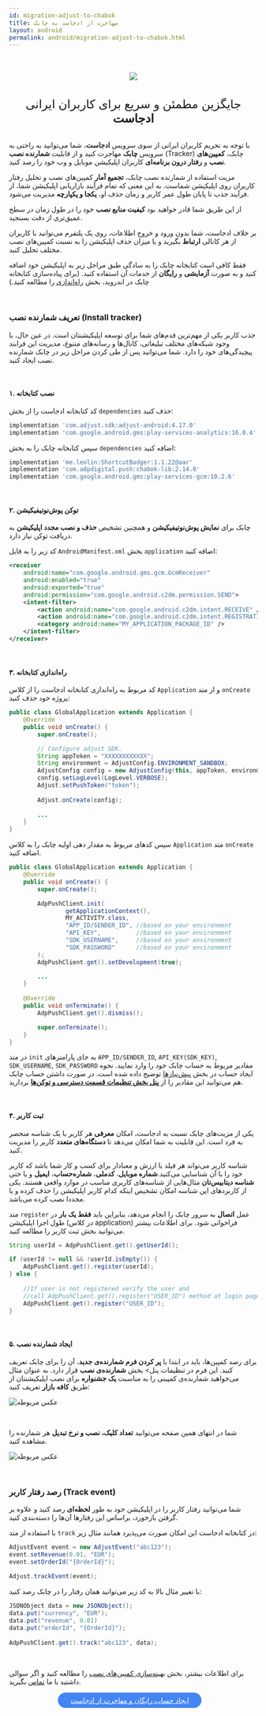 ```yaml
---  
id: migration-adjust-to-chabok  
title: مهاجرت از ادجاست به چابک  
layout: android  
permalink: android/migration-adjust-to-chabok.html  
---  
```

  
<Br>  
<Br>  
  
<div width="100%" height="92px" align="center"> 
    <img src="https://raw.githubusercontent.com/chabokpush/chabok-assets/master/chabok-docs/android/Migration-Adjust-To-Chabok.svg?sanitize=true" />  
</div>  
  
<Br/>  
  
<Br/>  
  
<div align="center"> <font size="5"> جایگزین مطمئن و سریع برای کاربران ایرانی <strong> ادجاست</strong>
 </font> </div>  
   
<Br>  
   
با توجه به تحریم کاربران ایرانی از سوی سرویس **ادجاست**، شما می‌توانید به راحتی به سرویس **چابک** مهاجرت کنید و از قابلیت **شمارنده نصب** (Tracker) چابک، **کمپین‌های نصب** و **رفتار درون برنامه‌ای** کاربران اپلیکیشن موبایل و وب خود را رصد کنید.

مزیت استفاده از شمارنده نصب چابک، **تجمیع آمار** کمپین‌های نصب و تحلیل رفتار کاربران روی اپلیکیشن شماست. به این معنی که تمام فرآیند بازاریابی اپلیکیشن شما، از فرآیند جذب تا پایان طول عمر کاربر و زمان حذف او، **یکجا و پکپارچه** مدیریت می‌شود.

از این طریق شما قادر خواهید بود **کیفیت منابع نصب** خود را در طول زمان  در سطح عمیق‌تری از دقت بسنجید.

بر خلاف ادجاست، شما بدون ورود و خروج اطلاعات، روی یک پلتفرم می‌توانید با کاربران از هر کانالی **ارتباط** بگیرید و یا میزان حذف‌ اپلیکیشن را به نسبت کمپین‌های نصب مختلف تحلیل کنید.

 فقط کافی‌ است کتابخانه چابک را به سادگی طبق مراحل زیر به اپلیکیشن خود اضافه کنید و به صورت **آزمایشی** و **رایگان** از خدمات آن استفاده کنید. (برای پیاده‌سازی کتابخانه چابک در اندروید، بخش [راه‌اندازی](/android/sdk-setup.html) را مطالعه کنید.) 
  
<Br>  
  
### تعریف شمارنده نصب (Install tracker)   

جذب کاربر یکی از مهم‌ترین قدم‌های شما برای توسعه اپلیکیشنتان است. در عین حال، با وجود شبکه‌های مختلف تبلیغاتی، کانال‌ها و رسانه‌های متنوع، مدیریت این فرایند پیچیدگی‌های خود را دارد. شما می‌توانید پس از طی کردن مراحل زیر در چابک شمارنده نصب ایجاد کنید.

<Br>  
  
#### ۱. نصب کتابخانه   

کد کتابخانه ادجاست را از بخش `dependencies` حذف کنید:  
  
```javascript 
implementation 'com.adjust.sdk:adjust-android:4.17.0'
implementation 'com.google.android.gms:play-services-analytics:16.0.4'
```  
  
سپس کتابخانه چابک را به بخش `dependencies` اضافه کنید:  
  
```javascript  
implementation 'me.leolin:ShortcutBadger:1.1.22@aar' 
implementation 'com.adpdigital.push:chabok-lib:2.14.0'  
implementation 'com.google.android.gms:play-services-gcm:10.2.6'  
```  

<Br>  
  
#### ۲. توکن پوش‌نوتیفیکیشن

 چابک برای **نمایش پوش‌نوتیفیکیشن** و همچنین تشخیص **حذف و نصب مجدد اپلیکیشن** به دریافت توکن نیاز دارد.
 
کد زیر را به فایل `AndroidManifest.xml` بخش `application` اضافه کنید:  
  
```xml  
<receiver
    android:name="com.google.android.gms.gcm.GcmReceiver"
    android:enabled="true"
    android:exported="true"
    android:permission="com.google.android.c2dm.permission.SEND">
    <intent-filter>
        <action android:name="com.google.android.c2dm.intent.RECEIVE" />
        <action android:name="com.google.android.c2dm.intent.REGISTRATION" />
        <category android:name="MY_APPLICATION_PACKAGE_ID" />
    </intent-filter>
</receiver>
```  
  <Br>  
  
#### ۳. راه‌اندازی کتابخانه  

 کد مربوط به راه‌اندازی کتابخانه ادجاست را از کلاس `Application` و از متد `onCreate` پروژه خود حذف کنید:  

```java  
public class GlobalApplication extends Application {
    @Override
    public void onCreate() {
        super.onCreate();

        // Configure adjust SDK.
        String appToken = "XXXXXXXXXXXX";
        String environment = AdjustConfig.ENVIRONMENT_SANDBOX;
        AdjustConfig config = new AdjustConfig(this, appToken, environment);
        config.setLogLevel(LogLevel.VERBOSE);
        Adjust.setPushToken("token");
        
        Adjust.onCreate(config);
        
        ...
    }
}
```  
سپس کدهای مربوط به مقدار دهی اولیه چابک را به کلاس `Application` متد `onCreate` اضافه کنید.  
  
```java  
public class GlobalApplication extends Application {    
    @Override
    public void onCreate() {
        super.onCreate();

        AdpPushClient.init(
                getApplicationContext(),
                MY_ACTIVITY.class,
                "APP_ID/SENDER_ID", //based on your environment
                "API_KEY",          //based on your environment
                "SDK_USERNAME",     //based on your environment
                "SDK_PASSWORD"      //based on your environment
        );
        AdpPushClient.get().setDevelopment(true);

		...
    }
    
    @Override
    public void onTerminate() {
        AdpPushClient.get().dismiss();

        super.onTerminate();
    }
}
```  
در متد `init` به جای پارامتر‌های `APP_ID/SENDER_ID`, `API_KEY(SDK_KEY)`, `SDK_USERNAME`, `SDK_PASSWORD` مقادیر مربوط به حساب چابک خود را وارد نمایید. نحوه ایجاد حساب در بخش [پیش‌نیازها](/android/required.html) توضیح داده شده است. در صورت داشتن حساب چابک هم می‌توانید این مقادیر را از [**پنل بخش تنظیمات قسمت دسترسی‌ و توکن‌ها**](/panel/settings.html#%D8%AF%D8%B3%D8%AA%D8%B1%D8%B3%DB%8C%D9%87%D8%A7-%D9%88-%D8%AA%D9%88%DA%A9%D9%86%D9%87%D8%A7) بردارید.
  
   
<Br>  
 
#### ۴. ثبت کاربر  

یکی از مزیت‌های چابک نسبت به ادجاست، امکان **معرفی** هر کاربر با یک شناسه منحصر به فرد است. این قابلیت به شما امکان می‌دهد تا **دستگاه‌های متعدد** کاربر را مدیریت کنید.

 شناسه کاربر می‌تواند هر فیلد با ارزش و معنا‌دار برای کسب و کار شما باشد که کاربر خود را با آن شناسایی می‌کنید.**شماره موبایل**، **کدملی**، **شماره‌حساب**، **ایمیل** و یا حتی **شناسه دیتابیس‌تان** مثال‌هایی از شناسه‌های کاربری مناسب در موارد واقعی هستند. یکی از کاربردهای این شناسه امکان تشخیص اینکه کدام کاربر اپلیکیشن را حذف کرده و یا مجددا نصب کرده می‌باشد.
 
متد `register` عمل **اتصال** به سرور چابک را انجام می‌دهد، بنابراین باید **فقط یک بار** در طول اجرا اپلیکیشن (در کلاس application) فراخوانی شود. برای اطلاعات بیشتر می‌توانید بخش ثبت کاربر را مطالعه کنید.
  
```java  
String userId = AdpPushClient.get().getUserId();

if (userId != null && !userId.isEmpty()) {
	AdpPushClient.get().register(userId);
} else {
	
	//If user is not registered verify the user and
	//call AdpPushClient.get().register("USER_ID") method at login page 
	AdpPushClient.get().register("USER_ID");
}  
```  

<Br>  
   
#### ۵. ایجاد شمارنده نصب  
  
برای رصد کمپین‌ها، باید در ابتدا با **پر کردن فرم شمارنده‌ی جدید**، آن را برای چابک تعریف کنید. این فرم در تنظیمات پنل> بخش **شمارنده‌ی نصب** قرار دارد. به عنوان مثال می‌خواهید شمارنده‌ی کمپینی را به مناسبت **یک جشنواره** برای نصب اپلیکیشنتان از طریق **کافه بازار** تعریف کنید:

 ![عکس مربوطه](https://raw.githubusercontent.com/chabokpush/chabok-assets/master/chabok-docs/panel/Create-tracker.png)

<Br>

شما در انتهای همین صفحه می‌توانید **تعداد کلیک، نصب و نرخ تبدیل** هر شمارنده را مشاهده کنید.

 ![عکس مربوطه](http://uupload.ir/files/p51o_trackerlist.png)

<Br>
  
### رصد رفتار کاربر (Track event)   

شما می‌توانید رفتار کاربر را در اپلیکیشن خود به طور **لحظه‌ای** رصد کنید و علاوه بر گرفتن بازخورد، براساس این رفتارها آن‌ها را دسته‌بندی کنید.

با استفاده از متد `track` در کتابخانه ادجاست این امکان صورت می‌پذیرد همانند مثال زیر:  
  
```java  
AdjustEvent event = new AdjustEvent("abc123");  
event.setRevenue(0.01, "EUR");  
event.setOrderId("{OrderId}");  
  
Adjust.trackEvent(event);  
```  

با تغییر مثال بالا به کد زیر می‌توانید همان رفتار را در چابک رصد کنید:  
  
```java  
JSONObject data = new JSONObject();  
data.put("currency", "EUR");  
data.put("revenue", 0.01)  
data.put("orderId", "{OrderId}");  
  
AdpPushClient.get().track("abc123", data);  
```

<BR>

برای اطلاعات بیشتر، بخش [بهینه‌سازی کمپین‌های نصب](/panel/usecase-optimize-pre-install-campaigns.html) را مطالعه کنید و اگر سوالی داشتید با ما [تماس](https://chabokpush.com/contact.html) بگیرید.

<div align="center">   
    <a style="display: inline-block; text-align: center; border-radius: 40px; background: #4285f4; color: white !important; padding: 7px 25px; margin-right: 15px; cursor: pointer; transition: all 0.25s ease;" href="https://chabokpush.com/register.html">ایجاد حساب رایگان و مهاجرت از ادجاست</a>
</div>